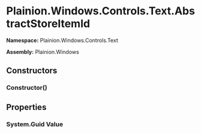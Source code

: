 
# Plainion.Windows.Controls.Text.AbstractStoreItemId

**Namespace:** Plainion.Windows.Controls.Text

**Assembly:** Plainion.Windows


## Constructors

### Constructor()


## Properties

### System.Guid Value
